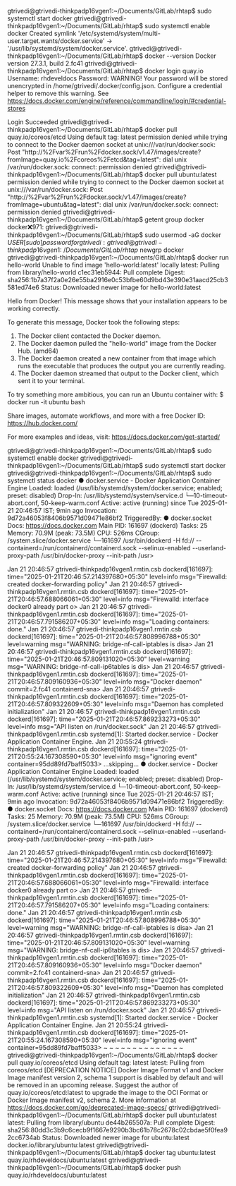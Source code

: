 gtrivedi@gtrivedi-thinkpadp16vgen1:~/Documents/GitLab/rhtap$ sudo systemctl start docker
gtrivedi@gtrivedi-thinkpadp16vgen1:~/Documents/GitLab/rhtap$ sudo systemctl enable docker
Created symlink '/etc/systemd/system/multi-user.target.wants/docker.service' → '/usr/lib/systemd/system/docker.service'.
gtrivedi@gtrivedi-thinkpadp16vgen1:~/Documents/GitLab/rhtap$ docker --version
Docker version 27.3.1, build 2.fc41
gtrivedi@gtrivedi-thinkpadp16vgen1:~/Documents/GitLab/rhtap$ docker login quay.io
Username: rhdeveldocs
Password: 
WARNING! Your password will be stored unencrypted in /home/gtrivedi/.docker/config.json.
Configure a credential helper to remove this warning. See
https://docs.docker.com/engine/reference/commandline/login/#credential-stores

Login Succeeded
gtrivedi@gtrivedi-thinkpadp16vgen1:~/Documents/GitLab/rhtap$ docker pull quay.io/coreos/etcd
Using default tag: latest
permission denied while trying to connect to the Docker daemon socket at unix:///var/run/docker.sock: Post "http://%2Fvar%2Frun%2Fdocker.sock/v1.47/images/create?fromImage=quay.io%2Fcoreos%2Fetcd&tag=latest": dial unix /var/run/docker.sock: connect: permission denied
gtrivedi@gtrivedi-thinkpadp16vgen1:~/Documents/GitLab/rhtap$ docker pull ubuntu:latest
permission denied while trying to connect to the Docker daemon socket at unix:///var/run/docker.sock: Post "http://%2Fvar%2Frun%2Fdocker.sock/v1.47/images/create?fromImage=ubuntu&tag=latest": dial unix /var/run/docker.sock: connect: permission denied
gtrivedi@gtrivedi-thinkpadp16vgen1:~/Documents/GitLab/rhtap$ getent group docker
docker:x:971:
gtrivedi@gtrivedi-thinkpadp16vgen1:~/Documents/GitLab/rhtap$ sudo usermod -aG docker $USER
[sudo] password for gtrivedi: 
gtrivedi@gtrivedi-thinkpadp16vgen1:~/Documents/GitLab/rhtap$ newgrp docker
gtrivedi@gtrivedi-thinkpadp16vgen1:~/Documents/GitLab/rhtap$ docker run hello-world
Unable to find image 'hello-world:latest' locally
latest: Pulling from library/hello-world
c1ec31eb5944: Pull complete 
Digest: sha256:1b7a37f2a0e26e55ba2916e0c53bfbe60d9bd43e390e31aacd25cb3581ed74e6
Status: Downloaded newer image for hello-world:latest

Hello from Docker!
This message shows that your installation appears to be working correctly.

To generate this message, Docker took the following steps:
 1. The Docker client contacted the Docker daemon.
 2. The Docker daemon pulled the "hello-world" image from the Docker Hub.
    (amd64)
 3. The Docker daemon created a new container from that image which runs the
    executable that produces the output you are currently reading.
 4. The Docker daemon streamed that output to the Docker client, which sent it
    to your terminal.

To try something more ambitious, you can run an Ubuntu container with:
 $ docker run -it ubuntu bash

Share images, automate workflows, and more with a free Docker ID:
 https://hub.docker.com/

For more examples and ideas, visit:
 https://docs.docker.com/get-started/

gtrivedi@gtrivedi-thinkpadp16vgen1:~/Documents/GitLab/rhtap$ sudo systemctl enable docker
gtrivedi@gtrivedi-thinkpadp16vgen1:~/Documents/GitLab/rhtap$ sudo systemctl start docker
gtrivedi@gtrivedi-thinkpadp16vgen1:~/Documents/GitLab/rhtap$ sudo systemctl status docker
● docker.service - Docker Application Container Engine
     Loaded: loaded (/usr/lib/systemd/system/docker.service; enabled; preset: disabled)
    Drop-In: /usr/lib/systemd/system/service.d
             └─10-timeout-abort.conf, 50-keep-warm.conf
     Active: active (running) since Tue 2025-01-21 20:46:57 IST; 9min ago
 Invocation: 9d72a46053f8406b9571d09471e86bf2
TriggeredBy: ● docker.socket
       Docs: https://docs.docker.com
   Main PID: 161697 (dockerd)
      Tasks: 25
     Memory: 70.9M (peak: 73.5M)
        CPU: 526ms
     CGroup: /system.slice/docker.service
             └─161697 /usr/bin/dockerd -H fd:// --containerd=/run/containerd/containerd.sock --selinux-enabled --userland-proxy-path /usr/bin/docker-proxy --init-path /usr>

Jan 21 20:46:57 gtrivedi-thinkpadp16vgen1.rmtin.csb dockerd[161697]: time="2025-01-21T20:46:57.214397680+05:30" level=info msg="Firewalld: created docker-forwarding policy"
Jan 21 20:46:57 gtrivedi-thinkpadp16vgen1.rmtin.csb dockerd[161697]: time="2025-01-21T20:46:57.688066061+05:30" level=info msg="Firewalld: interface docker0 already part o>
Jan 21 20:46:57 gtrivedi-thinkpadp16vgen1.rmtin.csb dockerd[161697]: time="2025-01-21T20:46:57.791586207+05:30" level=info msg="Loading containers: done."
Jan 21 20:46:57 gtrivedi-thinkpadp16vgen1.rmtin.csb dockerd[161697]: time="2025-01-21T20:46:57.808996788+05:30" level=warning msg="WARNING: bridge-nf-call-iptables is disa>
Jan 21 20:46:57 gtrivedi-thinkpadp16vgen1.rmtin.csb dockerd[161697]: time="2025-01-21T20:46:57.809131020+05:30" level=warning msg="WARNING: bridge-nf-call-ip6tables is dis>
Jan 21 20:46:57 gtrivedi-thinkpadp16vgen1.rmtin.csb dockerd[161697]: time="2025-01-21T20:46:57.809160936+05:30" level=info msg="Docker daemon" commit=2.fc41 containerd-sna>
Jan 21 20:46:57 gtrivedi-thinkpadp16vgen1.rmtin.csb dockerd[161697]: time="2025-01-21T20:46:57.809322609+05:30" level=info msg="Daemon has completed initialization"
Jan 21 20:46:57 gtrivedi-thinkpadp16vgen1.rmtin.csb dockerd[161697]: time="2025-01-21T20:46:57.869233273+05:30" level=info msg="API listen on /run/docker.sock"
Jan 21 20:46:57 gtrivedi-thinkpadp16vgen1.rmtin.csb systemd[1]: Started docker.service - Docker Application Container Engine.
Jan 21 20:55:24 gtrivedi-thinkpadp16vgen1.rmtin.csb dockerd[161697]: time="2025-01-21T20:55:24.167308590+05:30" level=info msg="ignoring event" container=95dd89fd7baff5033>
...skipping...
● docker.service - Docker Application Container Engine
     Loaded: loaded (/usr/lib/systemd/system/docker.service; enabled; preset: disabled)
    Drop-In: /usr/lib/systemd/system/service.d
             └─10-timeout-abort.conf, 50-keep-warm.conf
     Active: active (running) since Tue 2025-01-21 20:46:57 IST; 9min ago
 Invocation: 9d72a46053f8406b9571d09471e86bf2
TriggeredBy: ● docker.socket
       Docs: https://docs.docker.com
   Main PID: 161697 (dockerd)
      Tasks: 25
     Memory: 70.9M (peak: 73.5M)
        CPU: 526ms
     CGroup: /system.slice/docker.service
             └─161697 /usr/bin/dockerd -H fd:// --containerd=/run/containerd/containerd.sock --selinux-enabled --userland-proxy-path /usr/bin/docker-proxy --init-path /usr>

Jan 21 20:46:57 gtrivedi-thinkpadp16vgen1.rmtin.csb dockerd[161697]: time="2025-01-21T20:46:57.214397680+05:30" level=info msg="Firewalld: created docker-forwarding policy"
Jan 21 20:46:57 gtrivedi-thinkpadp16vgen1.rmtin.csb dockerd[161697]: time="2025-01-21T20:46:57.688066061+05:30" level=info msg="Firewalld: interface docker0 already part o>
Jan 21 20:46:57 gtrivedi-thinkpadp16vgen1.rmtin.csb dockerd[161697]: time="2025-01-21T20:46:57.791586207+05:30" level=info msg="Loading containers: done."
Jan 21 20:46:57 gtrivedi-thinkpadp16vgen1.rmtin.csb dockerd[161697]: time="2025-01-21T20:46:57.808996788+05:30" level=warning msg="WARNING: bridge-nf-call-iptables is disa>
Jan 21 20:46:57 gtrivedi-thinkpadp16vgen1.rmtin.csb dockerd[161697]: time="2025-01-21T20:46:57.809131020+05:30" level=warning msg="WARNING: bridge-nf-call-ip6tables is dis>
Jan 21 20:46:57 gtrivedi-thinkpadp16vgen1.rmtin.csb dockerd[161697]: time="2025-01-21T20:46:57.809160936+05:30" level=info msg="Docker daemon" commit=2.fc41 containerd-sna>
Jan 21 20:46:57 gtrivedi-thinkpadp16vgen1.rmtin.csb dockerd[161697]: time="2025-01-21T20:46:57.809322609+05:30" level=info msg="Daemon has completed initialization"
Jan 21 20:46:57 gtrivedi-thinkpadp16vgen1.rmtin.csb dockerd[161697]: time="2025-01-21T20:46:57.869233273+05:30" level=info msg="API listen on /run/docker.sock"
Jan 21 20:46:57 gtrivedi-thinkpadp16vgen1.rmtin.csb systemd[1]: Started docker.service - Docker Application Container Engine.
Jan 21 20:55:24 gtrivedi-thinkpadp16vgen1.rmtin.csb dockerd[161697]: time="2025-01-21T20:55:24.167308590+05:30" level=info msg="ignoring event" container=95dd89fd7baff5033>
~
~
~
~
~
~
~
~
~
~
~
~
~
~
gtrivedi@gtrivedi-thinkpadp16vgen1:~/Documents/GitLab/rhtap$ docker pull quay.io/coreos/etcd
Using default tag: latest
latest: Pulling from coreos/etcd
[DEPRECATION NOTICE] Docker Image Format v1 and Docker Image manifest version 2, schema 1 support is disabled by default and will be removed in an upcoming release. Suggest the author of quay.io/coreos/etcd:latest to upgrade the image to the OCI Format or Docker Image manifest v2, schema 2. More information at https://docs.docker.com/go/deprecated-image-specs/
gtrivedi@gtrivedi-thinkpadp16vgen1:~/Documents/GitLab/rhtap$ docker pull ubuntu:latest
latest: Pulling from library/ubuntu
de44b265507a: Pull complete 
Digest: sha256:80dd3c3b9c6cecb9f1667e9290b3bc61b78c2678c02cbdae5f0fea92cc6734ab
Status: Downloaded newer image for ubuntu:latest
docker.io/library/ubuntu:latest
gtrivedi@gtrivedi-thinkpadp16vgen1:~/Documents/GitLab/rhtap$ docker tag ubuntu:latest quay.io/rhdeveldocs/ubuntu:latest
gtrivedi@gtrivedi-thinkpadp16vgen1:~/Documents/GitLab/rhtap$ docker push quay.io/rhdeveldocs/ubuntu:latest
